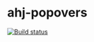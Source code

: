 # ahj-popovers
[![Build status](https://ci.appveyor.com/api/projects/status/hqhcsxekyemg545b?svg=true)](https://ci.appveyor.com/project/Milfagirl/ahj-popovers)